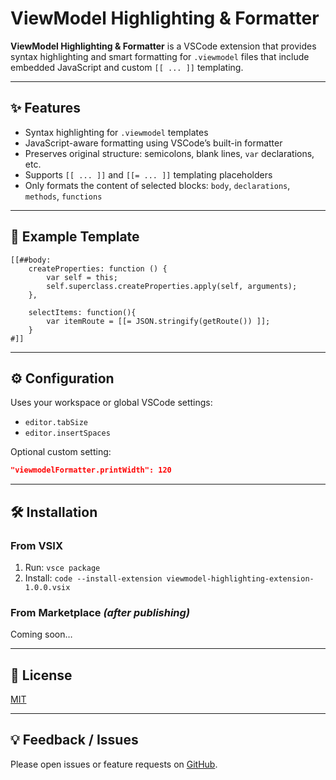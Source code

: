 # ViewModel Highlighting & Formatter

**ViewModel Highlighting & Formatter** is a VSCode extension that provides syntax highlighting and smart formatting for `.viewmodel` files that include embedded JavaScript and custom `[[ ... ]]` templating.

---

## ✨ Features

- Syntax highlighting for `.viewmodel` templates
- JavaScript-aware formatting using VSCode’s built-in formatter
- Preserves original structure: semicolons, blank lines, `var` declarations, etc.
- Supports `[[ ... ]]` and `[[= ... ]]` templating placeholders
- Only formats the content of selected blocks: `body`, `declarations`, `methods`, `functions`

---

## 🧩 Example Template

```viewmodel
[[##body:
    createProperties: function () {
        var self = this;
        self.superclass.createProperties.apply(self, arguments);
    },

    selectItems: function(){
        var itemRoute = [[= JSON.stringify(getRoute()) ]];
    }
#]]
```

---

## ⚙️ Configuration

Uses your workspace or global VSCode settings:

- `editor.tabSize`
- `editor.insertSpaces`

Optional custom setting:

```json
"viewmodelFormatter.printWidth": 120
```

---

## 🛠️ Installation

### From VSIX

1. Run: `vsce package`
2. Install: `code --install-extension viewmodel-highlighting-extension-1.0.0.vsix`

### From Marketplace *(after publishing)*

Coming soon…

---

## 📄 License

[MIT](./LICENSE)

---

## 💡 Feedback / Issues

Please open issues or feature requests on [GitHub](https://github.com/Lean-Vector/viewmodel-highlighting-extension/issues).
